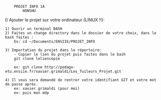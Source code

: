         PROJET INFO 1A
            HONSHU

I) Ajouter le projet sur votre ordinateur (LINUX !!):

    1) Ouvrir un terminal BASH
    2) Faites un change directory dans le dossier de votre choix, dans le bash faites : 
        Ex: cd ~/Documents/ENSIIE/PROJET_INFO
        
    3) Importation du projet dans le répertoire:
        - Copier le lien du projet puis faites dans le bash
        git clone leliencopié
        
        ex: git clone http://pedago-etu.ensiie.fr/xavier.grimaldi/Les_Tuileurs_Projet.git
        
    4) Il vous sera demandé de rentrer votre identifiant GIT et votre mot de passe après.
        ex: xavier.grimaldi (pour moi)
        ex: puis mon mdp